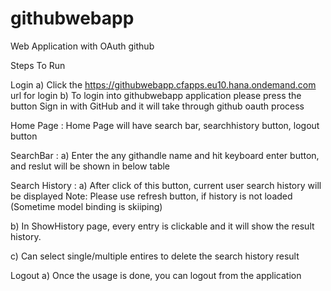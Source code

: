 # githubwebapp
Web Application with OAuth github

Steps To Run

Login
  a) Click the https://githubwebapp.cfapps.eu10.hana.ondemand.com url for login
  b) To login into githubwebapp application please press the button Sign in with GitHub and it will take through github oauth process

Home Page : Home Page will have search bar, searchhistory button, logout button

SearchBar : 
  a) Enter the any githandle name and hit keyboard enter button, and reslut will be shown in below table

Search History : 
  a) After click of this button, current user search history will be displayed
  Note: Please use refresh button, if history is not loaded (Sometime model binding is skiiping)
  
  b) In ShowHistory page, every entry is clickable and it will show the result history.
  
  c) Can select single/multiple entires to delete the search history result
  
Logout
a) Once the usage is done, you can logout from the application
 

